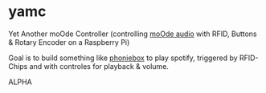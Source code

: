 # yamc
Yet Another moOde Controller (controlling [moOde audio](https://moodeaudio.org/) with RFID, Buttons &amp; Rotary Encoder on a Raspberry Pi)

Goal is to build something like [phoniebox](http://phoniebox.de/) to play spotify, triggered by RFID-Chips and with controles for playback & volume. 

ALPHA
